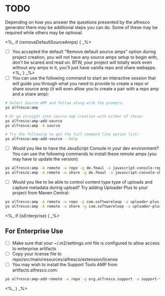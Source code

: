 TODO
====

Depending on how you answer the questions presented by the alfresco generator
there may be additional steps you can do. Some of these may be required while
others may be optional.

<%_ if (removeDefaultSourceAmps) { _%>
- [ ] You accepted the default "Remove default source amps" option during
      project creation, you will not have any source amps setup to begin 
      with, don't be scared and read on. BTW, your project will totally
      work even without any amps in it, you'll just have vanilla repo
      and share webapps.
<%_ } _%>
- [ ] You can use the following command to start an interactive session 
      that will guide you through what you need to provide to create
      a repo or share source amp (it will even allow you to create a pair
      with a repo amp and a share amp):
      
```bash
# Select Source AMP and follow along with the prompts:
yo alfresco:amp

# Or go straight into source amp creation with either of these:
yo alfresco:amp-add-source
yo alfresco:amp -A source

# Try the following to get the full command line option list:
yo alfresco:amp-add-source --help
```

- [ ] Would you like to have the JavaScript Console in your dev environment?
      You can use the following commands to install these *remote* amps 
      (you may have to update the version):

```bash
yo alfresco:amp -A remote -w repo -g de.fmaul -a javascript-console-repo -v 0.6
yo alfresco:amp -A remote -w share -g de.fmaul -a javascript-console-share -v 0.6
```

- [ ] Would you like to be able to control content type type of uploads and 
      capture metadata during upload? Try adding Uploader Plus to your 
      project from Maven Central:

```bash
yo alfresco:amp -A remote -w repo -g com.softwareloop -a uploader-plus-repo -v 1.2
yo alfresco:amp -A remote -w share -g com.softwareloop -a uploader-plus-surf -v 1.2
```
<%_ if (isEnterprise) { _%>

For Enterprise Use
------------------

- [ ] Make sure that your ~/.m2/settings.xml file is configured to allow access to enterprise artifacts
- [ ] Copy your license file to repo/src/main/resources/alfresco/extension/license
- [ ] You may wish to install the Support Tools AMP from artifacts.alfresco.com:

```bash
yo alfresco:amp-add-remote -w repo -g org.alfresco.support -a support-tools -v 1.10
```

<%_ } _%>
